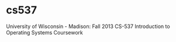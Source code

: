 cs537
=====

University of Wisconsin - Madison: Fall 2013 CS-537 Introduction to Operating Systems Coursework
